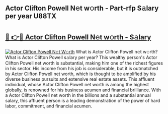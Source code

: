 ## Actor Clifton Powell N𝚎t w𝚘rth - Part-rfp S𝚊lary per year U88TX

# <h2><a href="http://gc50ljr.nevu.top/?p=Actor+Clifton+Powell">🔗 👉🔴 Actor Clifton Powell N𝚎t w𝚘rth - S𝚊lary</a></h2>

[![Actor Clifton Powell N𝚎t W𝚘rth](https://i.imgur.com/Oavwk0R.jpeg)](http://gc50ljr.nevu.top/?p=Actor+Clifton+Powell)
What is Actor Clifton Powell n𝚎t w𝚘rth? What is Actor Clifton Powell s𝚊lary per year?
This wealthy person's Actor Clifton Powell net worth is substantial, making him one of the richest figures in his sector. His income from his job is considerable, but it is outmatched by Actor Clifton Powell net worth, which is thought to be amplified by his diverse business pursuits and extensive real estate assets. This affluent individual, whose Actor Clifton Powell net worth is among the highest globally, is renowned for his business acumen and financial brilliance. With a Actor Clifton Powell net worth in the billions and a substantial annual salary, this affluent person is a leading demonstration of the power of hard labor, commitment, and financial acumen.
